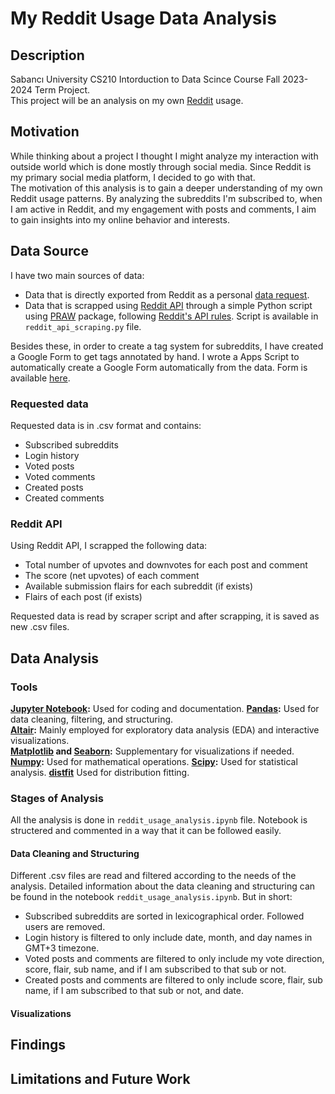 # My Reddit Usage Data Analysis

## Description

Sabancı University CS210 Intorduction to Data Scince Course Fall 2023-2024 Term Project.  
This project will be an analysis on my own <a href="https://www.reddit.com/" target="_blank">Reddit</a> usage.

## Motivation

While thinking about a project I thought I might analyze my interaction with outside world which is done mostly through social media. Since Reddit is my primary social media platform, I decided to go with that.  
The motivation of this analysis is to gain a deeper understanding of my own Reddit usage patterns. By analyzing the subreddits I'm subscribed to, when I am active in Reddit, and my engagement with posts and comments, I aim to gain insights into my online behavior and interests.

## Data Source

I have two main sources of data:

-   Data that is directly exported from Reddit as a personal [data request](https://www.reddit.com/settings/data-request).
-   Data that is scrapped using [Reddit API](https://www.reddit.com/dev/api/) through a simple Python script using [PRAW](https://github.com/praw-dev/praw) package, following [Reddit's API rules](https://github.com/reddit/reddit/wiki/API). Script is available in `reddit_api_scraping.py` file.

Besides these, in order to create a tag system for subreddits, I have created a Google Form to get tags annotated by hand. I wrote a Apps Script to automatically create a Google Form automatically from the data. Form is available [here](https://forms.gle/cKnMTpAyFxGkHKVy5).

### Requested data

Requested data is in .csv format and contains:

-   Subscribed subreddits
-   Login history
-   Voted posts
-   Voted comments
-   Created posts
-   Created comments

### Reddit API

Using Reddit API, I scrapped the following data:

-   Total number of upvotes and downvotes for each post and comment
-   The score (net upvotes) of each comment
-   Available submission flairs for each subreddit (if exists)
-   Flairs of each post (if exists)

Requested data is read by scraper script and after scrapping, it is saved as new .csv files.

## Data Analysis

### Tools

**[Jupyter Notebook](https://jupyter.org/):** Used for coding and documentation.
**[Pandas](https://pandas.pydata.org/):** Used for data cleaning, filtering, and structuring.  
**[Altair](https://altair-viz.github.io/index.html):** Mainly employed for exploratory data analysis (EDA) and interactive visualizations.  
**[Matplotlib](https://matplotlib.org/) and [Seaborn](https://seaborn.pydata.org/):** Supplementary for visualizations if needed.
**[Numpy](https://numpy.org/):** Used for mathematical operations.
**[Scipy](https://www.scipy.org/):** Used for statistical analysis.
**[distfit](https://github.com/erdogant/distfit)** Used for distribution fitting.


### Stages of Analysis

All the analysis is done in `reddit_usage_analysis.ipynb` file. Notebook is structered and commented in a way that it can be followed easily.

#### Data Cleaning and Structuring

Different .csv files are read and filtered according to the needs of the analysis. Detailed information about the data cleaning and structuring can be found in the notebook `reddit_usage_analysis.ipynb`. But in short:

-   Subscribed subreddits are sorted in lexicographical order. Followed users are removed.
-   Login history is filtered to only include date, month, and day names in GMT+3 timezone.
-   Voted posts and comments are filtered to only include my vote direction, score, flair, sub name, and if I am subscribed to that sub or not.
-   Created posts and comments are filtered to only include score, flair, sub name, if I am subscribed to that sub or not, and date.

#### Visualizations

## Findings

<!-- Template from ChatGPT
Through this analysis, I discovered:

Patterns in subreddit subscriptions and correlations with personal interests or activities.
Insights into my online behavior based on login times and comparison with my class schedule.
Voting patterns on posts/comments, including frequency and preferences based on flairs and vote counts.
Self-reflection on my own contributions through posts/comments and their respective flairs/vote counts.
-->

## Limitations and Future Work

<!-- Template from ChatGPT
Limitations
Data Completeness: Reliability of data collected through APIs and personal data requests might have limitations or missing elements.
Subjectivity: Human annotations may have subjective biases affecting the accuracy of subreddit tags and flairs.
Future Work
Enhanced Data Collection: Implement improved methods to collect more comprehensive and accurate data, reducing missing elements.
Advanced Analysis Techniques: Explore machine learning or advanced analytical methods for deeper insights into behavior patterns.
Longitudinal Analysis: Conduct analysis over a more extended period to observe changes in behavior and interests over time
-->
